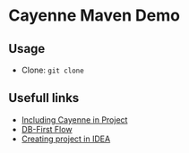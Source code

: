 # Cayenne Maven Demo

## Usage
- Clone: `git clone `

## Usefull links
- [Including Cayenne in Project](http://cayenne.apache.org/docs/4.0/cayenne-guide/including-cayenne-in-project.html#maven-projects)
- [DB-First Flow](http://cayenne.apache.org/docs/4.0/cayenne-guide/re-introduction.html)
- [Creating project in IDEA](http://cayenne.apache.org/docs/4.0/tutorial/getting-started-part2.html#d0e47)
